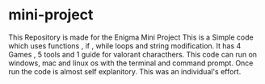 # mini-project
This Repository is made for the Enigma Mini Project
This is a Simple code which uses functions , if , while loops and string modification.
It has 4 Games , 5 tools and 1 guide for valorant characthers.
This code can run on windows, mac and linux os with the terminal and command prompt.
Once run the code is almost self explanitory.
This was an individual's effort.


